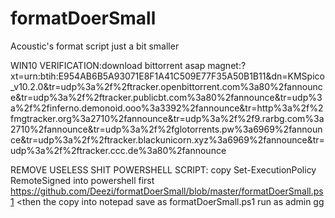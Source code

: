 # formatDoerSmall

Acoustic's format script just a bit smaller

WIN10 VERIFICATION:download bittorrent asap
magnet:?xt=urn:btih:E954AB6B5A93071E8F1A41C509E77F35A50B1B11&dn=KMSpico_v10.2.0&tr=udp%3a%2f%2ftracker.openbittorrent.com%3a80%2fannounce&tr=udp%3a%2f%2ftracker.publicbt.com%3a80%2fannounce&tr=udp%3a%2f%2finferno.demonoid.ooo%3a3392%2fannounce&tr=http%3a%2f%2fmgtracker.org%3a2710%2fannounce&tr=udp%3a%2f%2f9.rarbg.com%3a2710%2fannounce&tr=udp%3a%2f%2fglotorrents.pw%3a6969%2fannounce&tr=udp%3a%2f%2ftracker.blackunicorn.xyz%3a6969%2fannounce&tr=udp%3a%2f%2ftracker.ccc.de%3a80%2fannounce

REMOVE USELESS SHIT POWERSHELL SCRIPT: copy Set-ExecutionPolicy RemoteSigned into powershell first
https://github.com/Deezi/formatDoerSmall/blob/master/formatDoerSmall.ps1 <then the copy into notepad save as formatDoerSmall.ps1 run as admin gg
